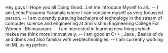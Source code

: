 
Hey guys !! Hope you all Doing Good...Let me introduce Myself to all..
   -- I am LeenaPrasanna Yaramala where I can consider myself as very focussed person.
   -- I am currently pursuing bachelors of technology in the stream of computer science and engineering at Shri vishnu Engineering College For Women , Bhimavaram.
   -- I am interested in learning new things which makes me think more innovatively.
   -- I am good at C++ , Java , Basics of ds and dbms and also familiar with webtechnologies.
   -- I am currently working on ML using python.

